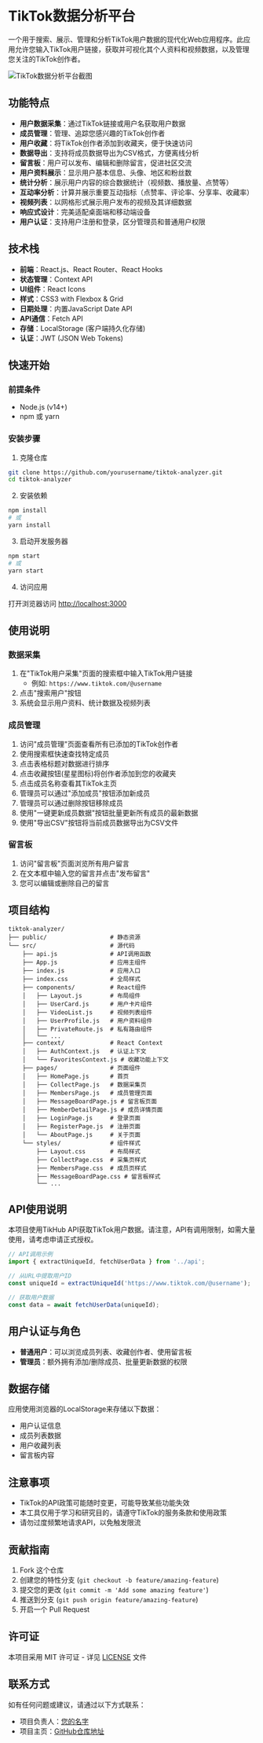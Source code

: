 # TikTok数据分析平台

一个用于搜索、展示、管理和分析TikTok用户数据的现代化Web应用程序。此应用允许您输入TikTok用户链接，获取并可视化其个人资料和视频数据，以及管理您关注的TikTok创作者。

![TikTok数据分析平台截图](https://via.placeholder.com/800x450)

## 功能特点

- **用户数据采集**：通过TikTok链接或用户名获取用户数据
- **成员管理**：管理、追踪您感兴趣的TikTok创作者
- **用户收藏**：将TikTok创作者添加到收藏夹，便于快速访问
- **数据导出**：支持将成员数据导出为CSV格式，方便离线分析
- **留言板**：用户可以发布、编辑和删除留言，促进社区交流
- **用户资料展示**：显示用户基本信息、头像、地区和粉丝数
- **统计分析**：展示用户内容的综合数据统计（视频数、播放量、点赞等）
- **互动率分析**：计算并展示重要互动指标（点赞率、评论率、分享率、收藏率）
- **视频列表**：以网格形式展示用户发布的视频及其详细数据
- **响应式设计**：完美适配桌面端和移动端设备
- **用户认证**：支持用户注册和登录，区分管理员和普通用户权限

## 技术栈

- **前端**：React.js、React Router、React Hooks
- **状态管理**：Context API
- **UI组件**：React Icons
- **样式**：CSS3 with Flexbox & Grid
- **日期处理**：内置JavaScript Date API
- **API通信**：Fetch API
- **存储**：LocalStorage (客户端持久化存储)
- **认证**：JWT (JSON Web Tokens)

## 快速开始

### 前提条件

- Node.js (v14+)
- npm 或 yarn

### 安装步骤

1. 克隆仓库

```bash
git clone https://github.com/yourusername/tiktok-analyzer.git
cd tiktok-analyzer
```

2. 安装依赖

```bash
npm install
# 或
yarn install
```

3. 启动开发服务器

```bash
npm start
# 或
yarn start
```

4. 访问应用

打开浏览器访问 [http://localhost:3000](http://localhost:3000)

## 使用说明

### 数据采集

1. 在"TikTok用户采集"页面的搜索框中输入TikTok用户链接
   - 例如: `https://www.tiktok.com/@username`
2. 点击"搜索用户"按钮
3. 系统会显示用户资料、统计数据及视频列表

### 成员管理

1. 访问"成员管理"页面查看所有已添加的TikTok创作者
2. 使用搜索框快速查找特定成员
3. 点击表格标题对数据进行排序
4. 点击收藏按钮(星星图标)将创作者添加到您的收藏夹
5. 点击成员名称查看其TikTok主页
6. 管理员可以通过"添加成员"按钮添加新成员
7. 管理员可以通过删除按钮移除成员
8. 使用"一键更新成员数据"按钮批量更新所有成员的最新数据
9. 使用"导出CSV"按钮将当前成员数据导出为CSV文件

### 留言板

1. 访问"留言板"页面浏览所有用户留言
2. 在文本框中输入您的留言并点击"发布留言"
3. 您可以编辑或删除自己的留言

## 项目结构

```
tiktok-analyzer/
├── public/                  # 静态资源
└── src/                     # 源代码
    ├── api.js               # API调用函数
    ├── App.js               # 应用主组件
    ├── index.js             # 应用入口
    ├── index.css            # 全局样式
    ├── components/          # React组件
    │   ├── Layout.js        # 布局组件
    │   ├── UserCard.js      # 用户卡片组件
    │   ├── VideoList.js     # 视频列表组件
    │   ├── UserProfile.js   # 用户资料组件
    │   ├── PrivateRoute.js  # 私有路由组件
    │   └── ...
    ├── context/             # React Context
    │   ├── AuthContext.js   # 认证上下文
    │   └── FavoritesContext.js # 收藏功能上下文
    ├── pages/               # 页面组件
    │   ├── HomePage.js      # 首页
    │   ├── CollectPage.js   # 数据采集页
    │   ├── MembersPage.js   # 成员管理页面
    │   ├── MessageBoardPage.js # 留言板页面
    │   ├── MemberDetailPage.js # 成员详情页面
    │   ├── LoginPage.js     # 登录页面
    │   ├── RegisterPage.js  # 注册页面
    │   └── AboutPage.js     # 关于页面
    └── styles/              # 组件样式
        ├── Layout.css       # 布局样式
        ├── CollectPage.css  # 采集页样式
        ├── MembersPage.css  # 成员页样式
        ├── MessageBoardPage.css # 留言板样式
        └── ...
```

## API使用说明

本项目使用TikHub API获取TikTok用户数据。请注意，API有调用限制，如需大量使用，请考虑申请正式授权。

```javascript
// API调用示例
import { extractUniqueId, fetchUserData } from '../api';

// 从URL中提取用户ID
const uniqueId = extractUniqueId('https://www.tiktok.com/@username');

// 获取用户数据
const data = await fetchUserData(uniqueId);
```

## 用户认证与角色

- **普通用户**：可以浏览成员列表、收藏创作者、使用留言板
- **管理员**：额外拥有添加/删除成员、批量更新数据的权限

## 数据存储

应用使用浏览器的LocalStorage来存储以下数据：
- 用户认证信息
- 成员列表数据
- 用户收藏列表
- 留言板内容

## 注意事项

- TikTok的API政策可能随时变更，可能导致某些功能失效
- 本工具仅用于学习和研究目的，请遵守TikTok的服务条款和使用政策
- 请勿过度频繁地请求API，以免触发限流

## 贡献指南

1. Fork 这个仓库
2. 创建您的特性分支 (`git checkout -b feature/amazing-feature`)
3. 提交您的更改 (`git commit -m 'Add some amazing feature'`)
4. 推送到分支 (`git push origin feature/amazing-feature`)
5. 开启一个 Pull Request

## 许可证

本项目采用 MIT 许可证 - 详见 [LICENSE](LICENSE) 文件

## 联系方式

如有任何问题或建议，请通过以下方式联系：

- 项目负责人：[您的名字](mailto:your.email@example.com)
- 项目主页：[GitHub仓库地址](https://github.com/yourusername/tiktok-analyzer) 